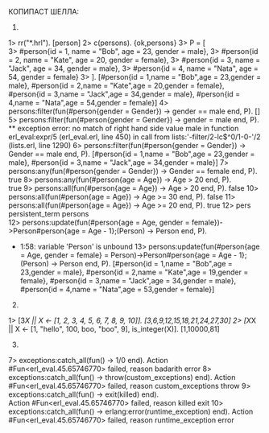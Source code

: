КОПИПАСТ ШЕЛЛА:

1)

1> rr("*.hrl").
[person]
2> c(persons).
{ok,persons}
3> P = [   
3>                   #person{id = 1, name = "Bob", age = 23, gender = male},
3>                   #person{id = 2, name = "Kate", age = 20, gender = female},
3>                   #person{id = 3, name = "Jack", age = 34, gender = male},
3>                   #person{id = 4, name = "Nata", age = 54, gender = female}
3>                  ].
[#person{id = 1,name = "Bob",age = 23,gender = male},
 #person{id = 2,name = "Kate",age = 20,gender = female},
 #person{id = 3,name = "Jack",age = 34,gender = male},
 #person{id = 4,name = "Nata",age = 54,gender = female}]
4> persons:filter(fun(#person{gender = Gender}) -> gender == male end, P).
[]
5> persons:filter(fun(#person{gender = Gender}) -> gender = male end, P). 
** exception error: no match of right hand side value male
     in function  erl_eval:expr/5 (erl_eval.erl, line 450)
     in call from lists:'-filter/2-lc$^0/1-0-'/2 (lists.erl, line 1290)
6> persons:filter(fun(#person{gender = Gender}) -> Gender == male end, P).
[#person{id = 1,name = "Bob",age = 23,gender = male},
 #person{id = 3,name = "Jack",age = 34,gender = male}]
7> persons:any(fun(#person{gender = Gender}) -> Gender == female end, P).   
true
8> persons:any(fun(#person{age = Age}) -> Age > 20 end, P).              
true
9> persons:all(fun(#person{age = Age}) -> Age > 20 end, P).
false
10> persons:all(fun(#person{age = Age}) -> Age >= 30 end, P).
false
11> persons:all(fun(#person{age = Age}) -> Age >= 20 end, P).
true
12> pers                 
persistent_term    persons            
12> persons:update(fun(#person{age = Age, gender = female})->Person#person{age = Age - 1};(Person) -> Person end, P).
* 1:58: variable 'Person' is unbound
13> persons:update(fun(#person{age = Age, gender = female} = Person)->Person#person{age = Age - 1};(Person) -> Person end, P).
[#person{id = 1,name = "Bob",age = 23,gender = male},
 #person{id = 2,name = "Kate",age = 19,gender = female},
 #person{id = 3,name = "Jack",age = 34,gender = male},
 #person{id = 4,name = "Nata",age = 53,gender = female}]
 


2)

1> [3*X || X <- [1, 2, 3, 4, 5, 6, 7, 8, 9, 10]].
[3,6,9,12,15,18,21,24,27,30]
2> [X*X || X <- [1, "hello", 100, boo, "boo", 9], is_integer(X)].
[1,10000,81]

3)

7> exceptions:catch_all(fun() -> 1/0 end).
Action #Fun<erl_eval.45.65746770> failed, reason badarith 
error
8> exceptions:catch_all(fun() -> throw(custom_exceptions) end).
Action #Fun<erl_eval.45.65746770> failed, reason custom_exceptions 
throw
9> exceptions:catch_all(fun() -> exit(killed) end).            
Action #Fun<erl_eval.45.65746770> failed, reason killed 
exit
10> exceptions:catch_all(fun() -> erlang:error(runtime_exception) end).
Action #Fun<erl_eval.45.65746770> failed, reason runtime_exception 
error

